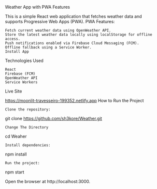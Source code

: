 Weather App with PWA Features

This is a simple React web application that fetches weather data and supports Progressive Web Apps (PWA).
PWA Features:

    Fetch current weather data using OpenWeather API.
    Store the latest weather data locally using localStorage for offline access.
    Push notifications enabled via Firebase Cloud Messaging (FCM).
    Offline fallback using a Service Worker.
    Install App

Technologies Used

    React
    Firebase (FCM)
    OpenWeather API
    Service Workers

Live Site

https://moonlit-travesseiro-199352.netlify.app
How to Run the Project

    Clone the repository:

git clone https://github.com/sh3kore/Weather.git

    Change The Directory

cd Weaher

    Install dependencies:

npm install

    Run the project:

npm start

Open the browser at http://localhost:3000.
